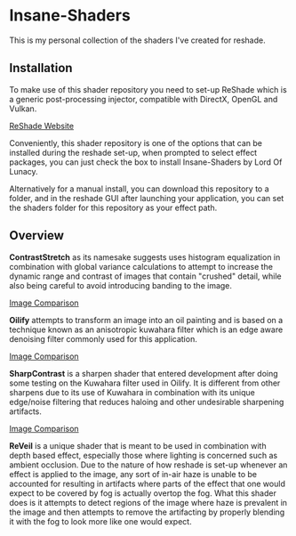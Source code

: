 # Insane-Shaders
This is my personal collection of the shaders I've created for reshade.

## Installation
To make use of this shader repository you need to set-up ReShade which is a generic post-processing injector,
compatible with DirectX, OpenGL and Vulkan.

[ReShade Website](https://reshade.me/)

Conveniently, this shader repository is one of the options that can be installed during the reshade set-up,
when prompted to select effect packages, you can just check the box to install Insane-Shaders by Lord Of Lunacy.

Alternatively for a manual install, you can download this repository to a folder, and in the reshade GUI after
launching your application, you can set the shaders folder for this repository as your effect path.

## Overview

**ContrastStretch** as its namesake suggests uses histogram equalization in combination with global variance
calculations to attempt to increase the dynamic range and contrast of images that contain "crushed" detail,
while also being careful to avoid introducing banding to the image.

[Image Comparison](https://imgsli.com/NzE1NTY)

**Oilify** attempts to transform an image into an oil painting and is based on a technique known as an
anisotropic kuwahara filter which is an edge aware denoising filter commonly used for this application.

[Image Comparison](https://imgsli.com/NzE1NTI)

**SharpContrast** is a sharpen shader that entered development after doing some testing on the Kuwahara filter
used in Oilify. It is different from other sharpens due to its use of Kuwahara in combination with its
unique edge/noise filtering that reduces haloing and other undesirable sharpening artifacts.

[Image Comparison](https://imgsli.com/NjYxMjU)

**ReVeil** is a unique shader that is meant to be used in combination with depth based effect, especially those
where lighting is concerned such as ambient occlusion. Due to the nature of how reshade is set-up whenever
an effect is applied to the image, any sort of in-air haze is unable to be accounted for resulting in artifacts
where parts of the effect that one would expect to be covered by fog is actually overtop the fog. What this shader
does is it attempts to detect regions of the image where haze is prevalent in the image and then attempts to 
remove the artifacting by properly blending it with the fog to look more like one would expect.
